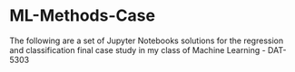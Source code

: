 # ML-Methods-Case
The following are a set of Jupyter Notebooks solutions for the regression and classification final case study in my class of Machine Learning - DAT-5303  
